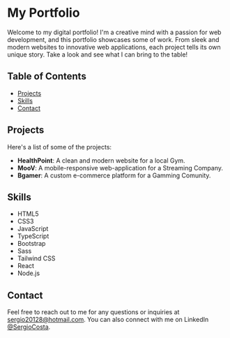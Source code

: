 # My Portfolio

Welcome to my digital portfolio! I'm a creative mind with a passion for web development, and this portfolio showcases some of work. From sleek and modern websites to innovative web applications, each project tells its own unique story. Take a look and see what I can bring to the table!

## Table of Contents

- [Projects](#projects)
- [Skills](#skills)
- [Contact](#contact)

## Projects

Here's a list of some of the projects:

- **HealthPoint**: A clean and modern website for a local Gym.
- **MooV**: A mobile-responsive web-application for a Streaming Company.
- **Bgamer**: A custom e-commerce platform for a Gamming Comunity.

## Skills

- HTML5
- CSS3
- JavaScript
- TypeScript
- Bootstrap
- Sass
- Tailwind CSS
- React
- Node.js

## Contact

Feel free to reach out to me for any questions or inquiries at [sergio20128@hotmail.com](mailto:sergio20128@hotmail.com). You can also connect with me on LinkedIn [@SergioCosta](https://www.linkedin.com/in/sergiocscosta/).
